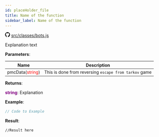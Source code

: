 ```yaml
---
id: placeHolder_file
title: Name of the function
sidebar_label: Name of the function
---
```

![](/img/github.png) [src/classes/bots.js](https://github.com/TrustedSourceLeaks/LeakedServer/blob/master/src/classes/bots.js#L3)

Explanation text

**Parameters**:

Name  |   Description 
----------- |   -----------
pmcData(<font color="red">string</font>)  |   This is done from reversing `escape from tarkov` game


**Returns**:

**<font color="purple">string</font>**: Explanation


**Example**:
```js
// Code to Example
```

**Result**:
```
//Result here
```